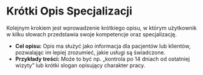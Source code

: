 # Krótki Opis Specjalizacji

Kolejnym krokiem jest wprowadzenie krótkiego opisu, w którym użytkownik w kilku słowach przedstawia swoje kompetencje oraz specjalizację.

* **Cel opisu:** Opis ma służyć jako informacja dla pacjentów lub klientów, pozwalając im lepiej zrozumieć, jakie usługi są świadczone.
* **Przykłady treści:** Może to być np. „kontrola po 14 dniach od ostatniej wizyty” lub krótki slogan opisujący charakter pracy.

